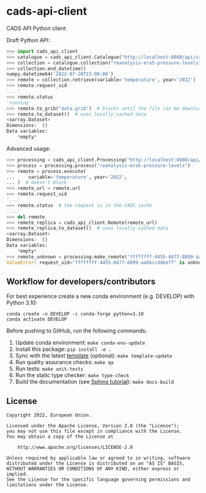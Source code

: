 # cads-api-client

CADS API Python client

Draft Python API:

```python
>>> import cads_api_client
>>> catalogue = cads_api_client.Catalogue("http://localhost:8080/api/catalogue")
>>> collection = catalogue.collection("reanalysis-era5-pressure-levels")
>>> collection.end_datetime()
numpy.datetime64('2022-07-20T23:00:00')
>>> remote = collection.retrieve(variable='temperature', year='2022')  # doesn't block
>>> remote.request_uid
'...'
>>> remote.status
'running'
>>> remote.to_grib("data.grib")  # blocks until the file can be downloaded
>>> remote.to_dataset()  # uses locally cached data
<xarray.Dataset>
Dimensions:  ()
Data variables:
    *empty*

```

Advanced usage:

```python
>>> processing = cads_api_client.Processing("http://localhost:8080/api/retrieve")
>>> process = processing.process("reanalysis-era5-pressure-levels")
>>> remote = process.execute(
...     variable='temperature', year='2022',
... )  # doesn't block
>>> remote_url = remote.url
>>> remote.request_uid
'...'
>>> remote.status  # the request is in the CADS cache
'...'
>>> del remote
>>> remote_replica = cads_api_client.Remote(remote_url)
>>> remote_replica.to_dataset()  # uses locally cached data
<xarray.Dataset>
Dimensions:  ()
Data variables:
    *empty*
>>> remote_unknown = processing.make_remote("ffffffff-4455-6677-8899-aabbccddeeff")
ValueError: request_uid="ffffffff-4455-6677-8899-aabbccddeeff" is unknown

```

## Workflow for developers/contributors

For best experience create a new conda environment (e.g. DEVELOP) with Python 3.10:

```
conda create -n DEVELOP -c conda-forge python=3.10
conda activate DEVELOP
```

Before pushing to GitHub, run the following commands:

1. Update conda environment: `make conda-env-update`
1. Install this package: `pip install -e .`
1. Sync with the latest [template](https://github.com/ecmwf-projects/cookiecutter-conda-package) (optional): `make template-update`
1. Run quality assurance checks: `make qa`
1. Run tests: `make unit-tests`
1. Run the static type checker: `make type-check`
1. Build the documentation (see [Sphinx tutorial](https://www.sphinx-doc.org/en/master/tutorial/)): `make docs-build`

## License

```
Copyright 2022, European Union.

Licensed under the Apache License, Version 2.0 (the "License");
you may not use this file except in compliance with the License.
You may obtain a copy of the License at

    http://www.apache.org/licenses/LICENSE-2.0

Unless required by applicable law or agreed to in writing, software
distributed under the License is distributed on an "AS IS" BASIS,
WITHOUT WARRANTIES OR CONDITIONS OF ANY KIND, either express or implied.
See the License for the specific language governing permissions and
limitations under the License.
```

